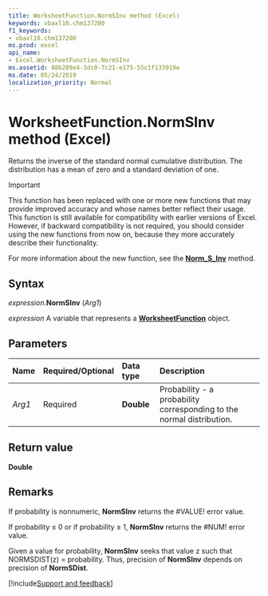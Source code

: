 ```yaml
---
title: WorksheetFunction.NormSInv method (Excel)
keywords: vbaxl10.chm137200
f1_keywords:
- vbaxl10.chm137200
ms.prod: excel
api_name:
- Excel.WorksheetFunction.NormSInv
ms.assetid: 88b209e4-3dc0-7c21-e175-55c1f133919e
ms.date: 05/24/2019
localization_priority: Normal
---
```



# WorksheetFunction.NormSInv method (Excel)

Returns the inverse of the standard normal cumulative distribution. The distribution has a mean of zero and a standard deviation of one.

> [!IMPORTANT] 
> This function has been replaced with one or more new functions that may provide improved accuracy and whose names better reflect their usage. This function is still available for compatibility with earlier versions of Excel. However, if backward compatibility is not required, you should consider using the new functions from now on, because they more accurately describe their functionality.
> 
> For more information about the new function, see the **[Norm_S_Inv](Excel.WorksheetFunction.Norm_S_Inv.md)** method.


## Syntax

_expression_.**NormSInv** (_Arg1_)

_expression_ A variable that represents a **[WorksheetFunction](Excel.WorksheetFunction.md)** object.


## Parameters

|Name|Required/Optional|Data type|Description|
|:-----|:-----|:-----|:-----|
| _Arg1_|Required| **Double**|Probability - a probability corresponding to the normal distribution.|

## Return value

**Double**


## Remarks

If probability is nonnumeric, **NormSInv** returns the #VALUE! error value.
    
If probability ≤ 0 or if probability ≥ 1, **NormSInv** returns the #NUM! error value.
    
Given a value for probability, **NormSInv** seeks that value z such that NORMSDIST(z) = probability. Thus, precision of **NormSInv** depends on precision of **NormSDist**.




[!include[Support and feedback](~/includes/feedback-boilerplate.md)]